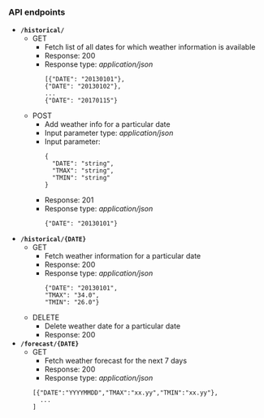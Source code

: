 ### API endpoints
- __```/historical/```__
  - GET
    - Fetch list of all dates for which weather information is available
    - Response: 200
    - Response type: *application/json*
      ```
      [{"DATE": "20130101"},
      {"DATE": "20130102"},
      ...
      {"DATE": "20170115"}
      ```
  - POST
    - Add weather info for a particular date
    - Input parameter type: *application/json*
    - Input parameter:
      ```
      {
        "DATE": "string",
        "TMAX": "string",
        "TMIN": "string"
      }
      ```
    - Response: 201
    - Response type: *application/json*
      ```
      {"DATE": "20130101"}
      ```
- __```/historical/{DATE}```__
  - GET
    - Fetch weather information for a particular date
    - Response: 200
    - Response type: *application/json*
      ```
      {"DATE": "20130101",
      "TMAX": "34.0",
      "TMIN": "26.0"}
      ```
  - DELETE
    - Delete weather date for a particular date
    - Response: 200
- __```/forecast/{DATE}```__
  - GET
    - Fetch weather forecast for the next 7 days
    - Response: 200
    - Response type: *application/json*
    ```
    [{"DATE":"YYYYMMDD","TMAX":"xx.yy","TMIN":"xx.yy"},
      ...
    ]
    ```
